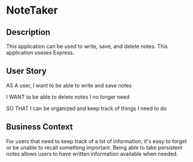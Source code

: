 # NoteTaker

## Description

This application can be used to write, save, and delete notes. This application useses Express. 


## User Story

AS A user, I want to be able to write and save notes

I WANT to be able to delete notes I no longer need

SO THAT I can be organized and keep track of things I need to do 

## Business Context

For users that need to keep track of a lot of information, it's easy to forget or be unable to recall something important. Being able to take persistent notes allows users to have written information available when needed.
